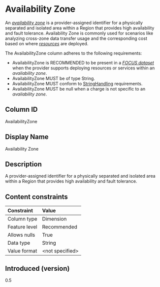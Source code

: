 # Availability Zone

An [*availability zone*](#glossary:availability-zone) is a provider-assigned identifier for a physically separated and isolated area within a Region that provides high availability and fault tolerance. Availability Zone is commonly used for scenarios like analyzing cross-zone data transfer usage and the corresponding cost based on where [*resources*](#glossary:resource) are deployed.

The AvailabilityZone column adheres to the following requirements:

* AvailabilityZone is RECOMMENDED to be present in a [*FOCUS dataset*](#glossary:FOCUS-dataset) when the provider supports deploying resources or services within an *availability zone*.
* AvailabilityZone MUST be of type String.
* AvailabilityZone MUST conform to [StringHandling](#stringhandling) requirements.
* AvailabilityZone MUST be null when a charge is not specific to an *availability zone*.

## Column ID

AvailabilityZone

## Display Name

Availability Zone

## Description

A provider-assigned identifier for a physically separated and isolated area within a Region that provides high availability and fault tolerance.

## Content constraints

| Constraint      | Value            |
|:----------------|:-----------------|
| Column type     | Dimension        |
| Feature level   | Recommended      |
| Allows nulls    | True             |
| Data type       | String           |
| Value format    | \<not specified> |

## Introduced (version)

0.5
